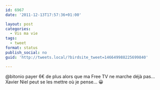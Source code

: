```yaml
---
id: 6967
date: '2011-12-13T17:57:36+01:00'

layout: post
categories:
  - Vis ma vie
tags:
  - tweet
format: status
publish_social: no
guid: 'http://tweets.local/?birdsite_tweet=146649988225699840'

---
```


@bitonio payer 6€ de plus alors que ma Free TV ne marche déjà pas… Xavier Niel peut se les mettre où je pense… 😀